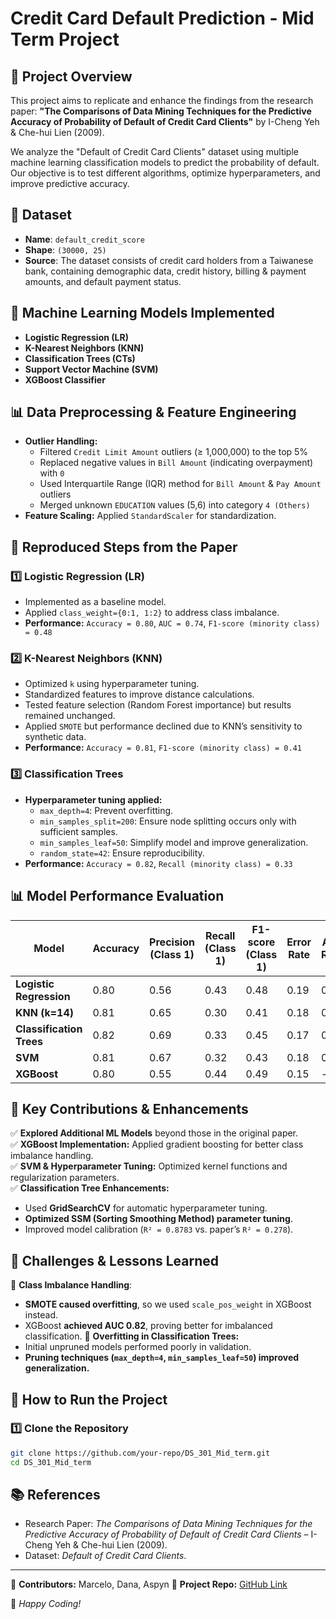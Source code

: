 # **Credit Card Default Prediction - Mid Term Project**

## **📌 Project Overview**
This project aims to replicate and enhance the findings from the research paper:
**"The Comparisons of Data Mining Techniques for the Predictive Accuracy of Probability of Default of Credit Card Clients"** by I-Cheng Yeh & Che-hui Lien (2009).

We analyze the "Default of Credit Card Clients" dataset using multiple machine learning classification models to predict the probability of default. Our objective is to test different algorithms, optimize hyperparameters, and improve predictive accuracy.

## **📂 Dataset**
- **Name**: `default_credit_score`
- **Shape**: `(30000, 25)`
- **Source**: The dataset consists of credit card holders from a Taiwanese bank, containing demographic data, credit history, billing & payment amounts, and default payment status.

## **🔹 Machine Learning Models Implemented**
- **Logistic Regression (LR)**
- **K-Nearest Neighbors (KNN)**
- **Classification Trees (CTs)**
- **Support Vector Machine (SVM)**
- **XGBoost Classifier**

## **📊 Data Preprocessing & Feature Engineering**
- **Outlier Handling:**
  - Filtered `Credit Limit Amount` outliers (≥ 1,000,000) to the top 5%
  - Replaced negative values in `Bill Amount` (indicating overpayment) with `0`
  - Used Interquartile Range (IQR) method for `Bill Amount` & `Pay Amount` outliers
  - Merged unknown `EDUCATION` values (5,6) into category `4 (Others)`
- **Feature Scaling:** Applied `StandardScaler` for standardization.

## **📌 Reproduced Steps from the Paper**
### **1️⃣ Logistic Regression (LR)**
- Implemented as a baseline model.
- Applied `class_weight={0:1, 1:2}` to address class imbalance.
- **Performance:** `Accuracy = 0.80`, `AUC = 0.74`, `F1-score (minority class) = 0.48`

### **2️⃣ K-Nearest Neighbors (KNN)**
- Optimized `k` using hyperparameter tuning.
- Standardized features to improve distance calculations.
- Tested feature selection (Random Forest importance) but results remained unchanged.
- Applied `SMOTE` but performance declined due to KNN’s sensitivity to synthetic data.
- **Performance:** `Accuracy = 0.81`, `F1-score (minority class) = 0.41`

### **3️⃣ Classification Trees**
- **Hyperparameter tuning applied:**
  - `max_depth=4`: Prevent overfitting.
  - `min_samples_split=200`: Ensure node splitting occurs only with sufficient samples.
  - `min_samples_leaf=50`: Simplify model and improve generalization.
  - `random_state=42`: Ensure reproducibility.
- **Performance:** `Accuracy = 0.82`, `Recall (minority class) = 0.33`

## **📊 Model Performance Evaluation**
| Model | Accuracy | Precision (Class 1) | Recall (Class 1) | F1-score (Class 1) | Error Rate | Area Ratio |
|---------|------------|-----------------|----------------|----------------|------------|-------------|
| **Logistic Regression** | 0.80 | 0.56 | 0.43 | 0.48 | 0.19 | 0.41 |
| **KNN (k=14)** | 0.81 | 0.65 | 0.30 | 0.41 | 0.18 | 0.68 |
| **Classification Trees** | 0.82 | 0.69 | 0.33 | 0.45 | 0.17 | 0.49 |
| **SVM** | 0.81 | 0.67 | 0.32 | 0.43 | 0.18 | 0.40 |
| **XGBoost** | 0.80 | 0.55 | 0.44 | 0.49 | 0.15 | - |

## **🚀 Key Contributions & Enhancements**
✅ **Explored Additional ML Models** beyond those in the original paper.<br>
✅ **XGBoost Implementation:** Applied gradient boosting for better class imbalance handling.<br>
✅ **SVM & Hyperparameter Tuning:** Optimized kernel functions and regularization parameters.<br>
✅ **Classification Tree Enhancements:**
- Used **GridSearchCV** for automatic hyperparameter tuning.
- **Optimized SSM (Sorting Smoothing Method) parameter tuning**.
- Improved model calibration (`R² = 0.8783` vs. paper’s `R² = 0.278`).

## **📌 Challenges & Lessons Learned**
🔹 **Class Imbalance Handling**:
  - **SMOTE caused overfitting**, so we used `scale_pos_weight` in XGBoost instead.
  - XGBoost **achieved AUC 0.82**, proving better for imbalanced classification.
🔹 **Overfitting in Classification Trees:**
  - Initial unpruned models performed poorly in validation.
  - **Pruning techniques (`max_depth=4`, `min_samples_leaf=50`) improved generalization.**
  
## **📌 How to Run the Project**
### **1️⃣ Clone the Repository**
```bash
git clone https://github.com/your-repo/DS_301_Mid_term.git
cd DS_301_Mid_term
```

## **📚 References**
- Research Paper: *The Comparisons of Data Mining Techniques for the Predictive Accuracy of Probability of Default of Credit Card Clients* – I-Cheng Yeh & Che-hui Lien (2009).
- Dataset: *Default of Credit Card Clients*.

---
📌 **Contributors:** Marcelo, Dana, Aspyn
📌 **Project Repo:** [GitHub Link](https://github.com/your-repo/DS_301_Mid_term)

🚀 *Happy Coding!*
